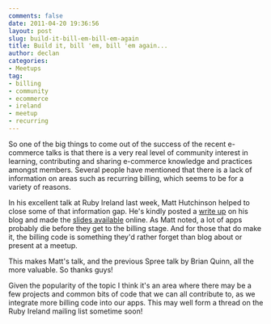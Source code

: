 ```yaml
---
comments: false
date: 2011-04-20 19:36:56
layout: post
slug: build-it-bill-em-bill-em-again
title: Build it, bill 'em, bill 'em again...
author: declan
categories:
- Meetups
tag:
- billing
- community
- ecommerce
- ireland
- meetup
- recurring
---
```


So one of the big things to come out of the success of the recent e-commerce talks is that there is a very real level of community interest in learning, contributing and sharing e-commerce knowledge and practices amongst members. Several people have mentioned that there is a lack of information on areas such as recurring billing, which seems to be for a variety of reasons.

In his excellent talk at Ruby Ireland last week, Matt Hutchinson helped to close some of that information gap. He's kindly posted a [write up](http://matthewhutchinson.net/2011/4/13/recurring-billing-talk-at-ruby-ireland) on his blog and made the [slides available](http://matthutchinson-talks.heroku.com/#12) online. As Matt noted, a lot of apps probably die before they get to the billing stage. And for those that do make it, the billing code is something they'd rather forget than blog about or present at a meetup.

This makes Matt's talk, and the previous Spree talk by Brian Quinn, all the more valuable. So thanks guys!

Given the popularity of the topic I think it's an area where there may be a few projects and common bits of code that we can all contribute to, as we integrate more billing code into our apps. This may well form a thread on the Ruby Ireland mailing list sometime soon!
